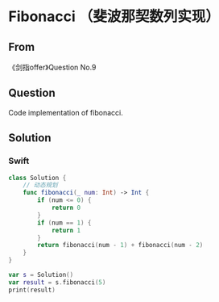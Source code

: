 # Fibonacci （斐波那契数列实现）



## From

《剑指offer》Question No.9



## Question

Code implementation of fibonacci.



## Solution  



### Swift

```Swift
class Solution {
    // 动态规划
    func fibonacci(_ num: Int) -> Int {
        if (num <= 0) {
            return 0
        }
        if (num == 1) {
            return 1
        }
        return fibonacci(num - 1) + fibonacci(num - 2)
    }
}

var s = Solution()
var result = s.fibonacci(5)
print(result)
```

